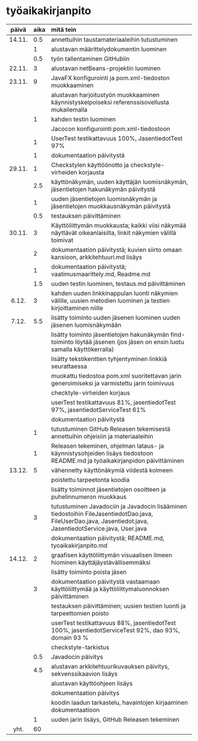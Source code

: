 # työaikakirjanpito

| päivä	| aika | mitä tein  |
| :----: | :----- | :----- |
| 14.11. | 0.5	  | annettuihin taustamateriaaleihin tutustuminen | 
|	 | 1      | alustavan määrittelydokumentin luominen |
|        | 0.5    | työn tallentaminen GitHubiin |
| 22.11. | 3      | alustavan netBeans-projektin luominen |
| 23.11. | 9      | JavaFX konfigurointi ja pom.xml-tiedoston muokkaaminen |
|        |        | alustavan harjoitustyön muokkaaminen käynnistyskelpoiseksi referenssisovellusta mukailemalla |
|        | 1      | kahden testin luominen |
|        |        | Jacocon konfigurointi pom.xml-tiedostoon | 
|        | 1      | UserTest testikattavuus 100%, JasentiedotTest 97% |
|        | 1      | dokumentaation päivitystä |
| 29.11. | 1      | Checkstylen käyttöönotto ja checkstyle-virheiden korjausta
|        | 2.5    | käyttönäkymän, uuden käyttäjän luomisnäkymän, jäsentietojen hakunäkymän päivitystä |
|        | 1      | uuden jäsentietojen luomisnäkymän ja jäsentietojen muokkausnäkymän päivitystä |
|        | 0.5    | testauksen päivittäminen |
| 30.11. | 3      | Käyttöliittymän muokkausta; kaikki viisi näkymää näyttävät oikeanlaisilta, linkit näkymien välillä toimivat |
|        | 2      | dokumentaation päivitystä; kuvien siirto omaan kansioon, arkkitehtuuri.md lisäys |  
|        | 1      | dokumentaation päivitystä; vaatimusmaarittely.md, Readme.md |
|        | 1.5    | uuden testin luominen, testaus.md päivittäminen |
| 6.12.  | 3      | kahden uuden linkkinappulan luonti näkymien välille, uusien metodien luominen ja testien kirjoittaminen niille | 
| 7.12.  | 5.5    | lisätty toiminto uuden jäsenen luominen uuden jäsenen luomisnäkymään |
|        |        | lisätty toiminto jäsentietojen hakunäkymän find- toiminto löytää jäsenen (jos jäsen on ensin luotu samalla käyttökerralla) |
|        |        | lisätty tekstikenttien tyhjentyminen linkkiä seurattaessa |
|        |        | muokattu tiedostoa pom.xml suoritettavan jarin generoimiseksi ja varmistettu jarin toimivuus |
|        |        | checktyle-virheiden korjaus |
|        |        | userTest testikattavuus 81%, jasentiedotTest 97%, jasentiedotServiceTest 61% |
|        |        | dokumentaation päivitystä |
|        | 1      | tutustuminen GitHub Releasen tekemisestä annettuihin ohjeisiin ja materiaaleihin |
|        | 1      | Releasen tekeminen, ohjelman lataus- ja käynnistysohjeiden lisäys tiedostoon README.md ja työaikakirjanpidon päivittäminen |
| 13.12. | 5      | vähennetty käyttönäkymiä viidestä kolmeen |
|        |        | poistettu tarpeetonta koodia |
|        |        | lisätty toiminnot jäsentietojen osoitteen ja puhelinnumeron muokkaus |
|        | 3      | tutustuminen Javadociin ja Javadocin lisääminen tiedostoihin FileJasentiedotDao.java, FileUserDao.java, Jasentiedot.java, JasentiedotService.java, User.java |
|        |        | dokumentaation päivitystä; README.md, tyoaikakirjanpito.md |
| 14.12. | 2      | graafisen käyttöliittymän visuaalisen ilmeen hiominen käyttäjäystävällisemmäksi |
|        |        | lisätty toiminto poista jäsen |
|        | 3      | dokumentaation päivitystä vastaamaan käyttöliittymää ja käyttöliittymaluonnoksen päivittäminen |
|        |        | testauksen päivittäminen; uusien testien luonti ja tarpeettomien poisto |
|        |        | userTest testikattavuus 88%, jasentiedotTest 100%, jasentiedotServiceTest 92%, dao 93%, domain 93 % |
|        |        | checkstyle-tarkistus |
|        | 0.5    | Javadocin päivitys |
|        | 4.5    | alustavan arkkitehtuurikuvauksen päivitys, sekvenssikaavion lisäys |
|        |        | alustavan käyttöohjeen lisäys |
|        |        | dokumentaation päivitys |
|        |        | koodin laadun tarkastelu, havaintojen kirjaaminen dokumentaatioon |
|        | 1      | uuden jarin lisäys, GitHub Releasen tekeminen |
| yht.	 | 60     | |